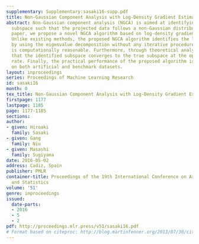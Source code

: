 ```yaml
---
supplementary: Supplementary:sasaki16-supp.pdf
title: Non-Gaussian Component Analysis with Log-Density Gradient Estimation
abstract: Non-Gaussian component analysis (NGCA) is aimed at identifying a linear
  subspace such that the projected data follows a non-Gaussian distribution. In this
  paper, we propose a novel NGCA algorithm based on log-density gradient estimation.
  Unlike existing methods, the proposed NGCA algorithm identifies the linear subspace
  by using the eigenvalue decomposition without any iterative procedures, and thus
  is computationally reasonable. Furthermore, through theoretical analysis, we prove
  that the identified subspace converges to the true subspace at the optimal parametric
  rate. Finally, the practical performance of the proposed algorithm is demonstrated
  on both artificial and benchmark datasets.
layout: inproceedings
series: Proceedings of Machine Learning Research
id: sasaki16
month: 0
tex_title: Non-Gaussian Component Analysis with Log-Density Gradient Estimation
firstpage: 1177
lastpage: 1185
page: 1177-1185
sections: 
author:
- given: Hiroaki
  family: Sasaki
- given: Gang
  family: Niu
- given: Masashi
  family: Sugiyama
date: 2016-05-02
address: Cadiz, Spain
publisher: PMLR
container-title: Proceedings of the 19th International Conference on Artificial Intelligence
  and Statistics
volume: '51'
genre: inproceedings
issued:
  date-parts:
  - 2016
  - 5
  - 2
pdf: http://proceedings.mlr.press/v51/sasaki16.pdf
# Format based on citeproc: http://blog.martinfenner.org/2013/07/30/citeproc-yaml-for-bibliographies/
---
```

